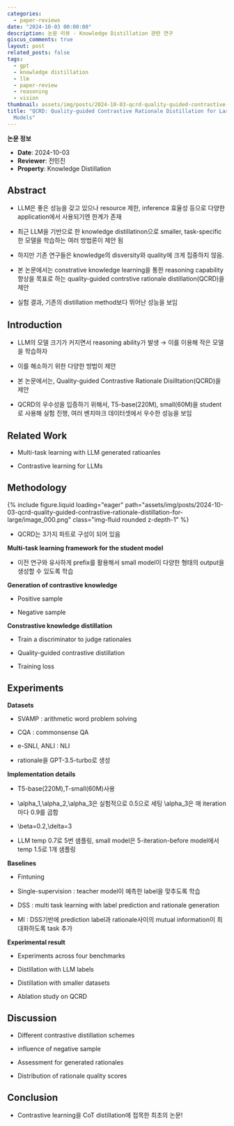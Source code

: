 ```yaml
---
categories:
  - paper-reviews
date: "2024-10-03 00:00:00"
description: 논문 리뷰 - Knowledge Distillation 관련 연구
giscus_comments: true
layout: post
related_posts: false
tags:
  - gpt
  - knowledge distillation
  - llm
  - paper-review
  - reasoning
  - vision
thumbnail: assets/img/posts/2024-10-03-qcrd-quality-guided-contrastive-rationale-distillation-for-large/thumbnail.jpg
title: "QCRD: Quality-guided Contrastive Rationale Distillation for Large Lanauge
  Models"
---
```


**논문 정보**

- **Date**: 2024-10-03
- **Reviewer**: 전민진
- **Property**: Knowledge Distillation

## Abstract

- LLM은 좋은 성능을 갖고 있으나 resource 제한, inference 효율성 등으로 다양한 application에서 사용되기엔 한계가 존재

- 최근 LLM을 기반으로 한 knowledge distillatinon으로 smaller, task-specific한 모델을 학습하는 여러 방법론이 제안 됨

- 하지만 기존 연구들은 knowledge의 disversity와 quality에 크게 집중하지 않음.

- 본 논문에서는 constrative knowledge learning을 통한 reasoning capability 향상을 목표로 하는 quality-guided contrstive rationale distillation(QCRD)을 제안

- 실험 결과, 기존의 distillation method보다 뛰어난 성능을 보임

## Introduction

- LLM의 모델 크기가 커지면서 reasoning ability가 발생 → 이를 이용해 작은 모델을 학습하자

- 이를 해소하기 위한 다양한 방법이 제안

- 본 논문에서는, Quality-guided Contrastive Rationale Disilltation(QCRD)을 제안

- QCRD의 우수성을 입증하기 위해서, T5-base(220M), small(60M)을 student로 사용해 실험 진행, 여러 벤치마크 데이터셋에서 우수한 성능을 보임

## Related Work

- Multi-task learning with LLM generated ratioanles

- Contrastive learning for LLMs

## Methodology

{% include figure.liquid loading="eager" path="assets/img/posts/2024-10-03-qcrd-quality-guided-contrastive-rationale-distillation-for-large/image_000.png" class="img-fluid rounded z-depth-1" %}

- QCRD는 3가지 파트로 구성이 되어 있음

**Multi-task learning framework for the student model**

- 이전 연구와 유사하게 prefix를 활용해서 small model이 다양한 형태의 output을 생성할 수 있도록 학습

**Generation of contrastive knowledge**

- Positive sample

- Negative sample

**Constrastive knowledge distillation**

- Train a discriminator to judge rationales

- Quality-guided contrastive distillation

- Training loss

## Experiments

**Datasets**

- SVAMP : arithmetic word problem solving

- CQA : commonsense QA

- e-SNLI, ANLI : NLI

- rationale을 GPT-3.5-turbo로 생성

**Implementation details**

- T5-base(220M),T-small(60M)사용

- \alpha_1,\alpha_2,\alpha_3은 실험적으로 0.5으로 세팅 \alpha_3은 매 iteration마다 0.9를 곱함

- \beta=0.2,\delta=3

- LLM temp 0.7로 5번 샘플링, small model은 5-iteration-before model에서 temp 1.5로 1개 샘플링

**Baselines**

- Fintuning

- Single-supervision : teacher model이 예측한 label을 맞추도록 학습

- DSS : multi task learning with label prediction and rationale generation

- MI : DSS기반에 prediction label과 rationale사이의 mutual information이 최대화하도록 task 추가

**Experimental result**

- Experiments across four benchmarks

- Distillation with LLM labels

- Distillation with smaller datasets

- Ablation study on QCRD

## Discussion

- Different contrastive distillation schemes

- influence of negative sample

- Assessment for generated rationales

- Distribution of rationale quality scores

## Conclusion

- Contrastive learning을 CoT distillation에 접목한 최초의 논문!
